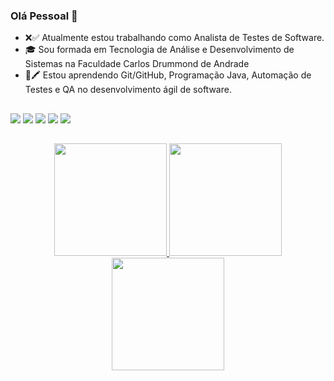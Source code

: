 ### Olá Pessoal 👋

* ❌✅ Atualmente estou trabalhando como Analista de Testes de Software.
* 🎓 Sou formada em Tecnologia de Análise e Desenvolvimento de Sistemas na Faculdade Carlos Drummond de Andrade
* 📖🖍 Estou aprendendo Git/GitHub, Programação Java, Automação de Testes e QA no desenvolvimento ágil de software.


##


<div> 
  <a href="https://www.instagram.com/andressaslima/" target="_blank"><img src="https://img.shields.io/badge/-Instagram-%23E4405F?style=for-the-badge&logo=instagram&logoColor=white" target="_blank"></a>
 	<a href="https://discord.com/channels/Andressa#7810" target="_blank"><img src="https://img.shields.io/badge/Discord-7289DA?style=for-the-badge&logo=discord&logoColor=white" target="_blank"></a> 
  <a href = "mailto:santoslima.andressa@gmail.com"><img src="https://img.shields.io/badge/-Gmail-%23333?style=for-the-badge&logo=gmail&logoColor=white" target="_blank"></a>
  <a href="https://www.linkedin.com/in/andressa-santos-lima-a21492198/" target="_blank"><img src="https://img.shields.io/badge/-LinkedIn-%230077B5?style=for-the-badge&logo=linkedin&logoColor=white" target="_blank"></a> 
  <a href="https://www.tiktok.com/@andressalima143?lang=pt-BR" target="_blank"><img src="https://img.shields.io/badge/TikTok-000000?style=for-the-badge&logo=tiktok&logoColor=white" target="_blank"></a> 
</div> 

##


<div align="center">
  <a href="https://github.com/AndressaSL">
  <img height="180em" src="https://github-readme-stats.vercel.app/api?username=AndressaSL&show_icons=true&theme=dracula&include_all_commits=true&count_private=true"/>
  <img height="180em" src="https://github-readme-stats.vercel.app/api/top-langs/?username=AndressaSL&layout=compact&langs_count=7&theme=dracula"/>
  <img height="180em" src="https://github-readme-stats.vercel.app/api/top-/?username=AndressaSL&layout=compact&langs_count=7&theme=dracula"/>
</div>

